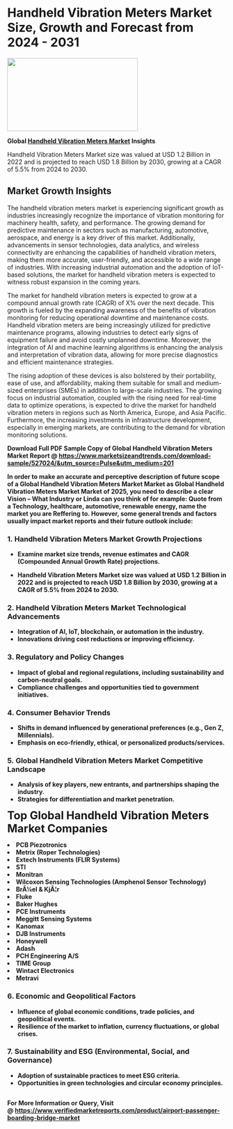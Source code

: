 <H1>Handheld Vibration Meters Market Size, Growth and Forecast from 2024 - 2031</H1><img class="aligncenter size-medium wp-image-584254" src="https://thirdeyenews.in/wp-content/uploads/2024/09/Global-Market-Research-300x168.jpeg" alt="" width="300" height="168" /><p><strong>Global&nbsp;<a href="https://www.marketsizeandtrends.com/download-sample/527024/&amp;utm_source=Pulse&amp;utm_medium=201">Handheld Vibration Meters Market</a> Insights</strong></p><p>Handheld Vibration Meters Market size was valued at USD 1.2 Billion in 2022 and is projected to reach USD 1.8 Billion by 2030, growing at a CAGR of 5.5% from 2024 to 2030.</p><p><h2>Market Growth Insights</h2> <p>The handheld vibration meters market is experiencing significant growth as industries increasingly recognize the importance of vibration monitoring for machinery health, safety, and performance. The growing demand for predictive maintenance in sectors such as manufacturing, automotive, aerospace, and energy is a key driver of this market. Additionally, advancements in sensor technologies, data analytics, and wireless connectivity are enhancing the capabilities of handheld vibration meters, making them more accurate, user-friendly, and accessible to a wide range of industries. With increasing industrial automation and the adoption of IoT-based solutions, the market for handheld vibration meters is expected to witness robust expansion in the coming years.</p> <p><strong></strong></p> <p>The market for handheld vibration meters is expected to grow at a compound annual growth rate (CAGR) of X% over the next decade. This growth is fueled by the expanding awareness of the benefits of vibration monitoring for reducing operational downtime and maintenance costs. Handheld vibration meters are being increasingly utilized for predictive maintenance programs, allowing industries to detect early signs of equipment failure and avoid costly unplanned downtime. Moreover, the integration of AI and machine learning algorithms is enhancing the analysis and interpretation of vibration data, allowing for more precise diagnostics and efficient maintenance strategies.</p> <p>The rising adoption of these devices is also bolstered by their portability, ease of use, and affordability, making them suitable for small and medium-sized enterprises (SMEs) in addition to large-scale industries. The growing focus on industrial automation, coupled with the rising need for real-time data to optimize operations, is expected to drive the market for handheld vibration meters in regions such as North America, Europe, and Asia Pacific. Furthermore, the increasing investments in infrastructure development, especially in emerging markets, are contributing to the demand for vibration monitoring solutions.</p> <p><strong></p><p><span class=""><strong>Download Full PDF Sample Copy of Global Handheld Vibration Meters Market Report</strong> @ <a href="https://www.marketsizeandtrends.com/download-sample/527024/&amp;utm_source=Pulse&amp;utm_medium=201" target="_blank">https://www.marketsizeandtrends.com/download-sample/527024/&amp;utm_source=Pulse&amp;utm_medium=201</a></span></p><p>In order to make an accurate and perceptive description of future scope of a Global&nbsp;Handheld Vibration Meters Market Market as Global&nbsp;Handheld Vibration Meters Market Market of 2025, you need to describe a clear Vision &ndash; What Industry or Linda can you think of for example: Quote from a Technology, healthcare, automotive, renewable energy, name the market you are Reffering to. However, some general trends and factors usually impact market reports and their future outlook include:</p><h3>1.&nbsp;<strong>Handheld Vibration Meters Market Growth Projections</strong></h3><ul><li>Examine market size trends, revenue estimates and CAGR (Compounded Annual Growth Rate) projections.</li><li><p>Handheld Vibration Meters Market size was valued at USD 1.2 Billion in 2022 and is projected to reach USD 1.8 Billion by 2030, growing at a CAGR of 5.5% from 2024 to 2030.</p></li></ul><h3>2.&nbsp;<strong>Handheld Vibration Meters Market Technological Advancements</strong></h3><ul><li>Integration of AI, IoT, blockchain, or automation in the industry.</li><li>Innovations driving cost reductions or improving efficiency.</li></ul><h3>3.&nbsp;<strong>Regulatory and Policy Changes</strong></h3><ul><li>Impact of global and regional regulations, including sustainability and carbon-neutral goals.</li><li>Compliance challenges and opportunities tied to government initiatives.</li></ul><h3>4.&nbsp;<strong>Consumer Behavior Trends</strong></h3><ul><li>Shifts in demand influenced by generational preferences (e.g., Gen Z, Millennials).</li><li>Emphasis on eco-friendly, ethical, or personalized products/services.</li></ul><h3>5.&nbsp;<strong>Global Handheld Vibration Meters Market Competitive Landscape</strong></h3><ul><li>Analysis of key players, new entrants, and partnerships shaping the industry.</li><li>Strategies for differentiation and market penetration.</li></ul><p data-pm-slice="1 1 []"><span style="color: inherit; font-family: inherit; font-size: 25px;">Top Global Handheld Vibration Meters Market Companies</span></p><div class="" data-test-id=""><p><li>PCB Piezotronics</li><li> Metrix (Roper Technologies)</li><li> Extech Instruments (FLIR Systems)</li><li> STI</li><li> Monitran</li><li> Wilcoxon Sensing Technologies (Amphenol Sensor Technology)</li><li> BrÃ¼el & KjÃ¦r</li><li> Fluke</li><li> Baker Hughes</li><li> PCE Instruments</li><li> Meggitt Sensing Systems</li><li> Kanomax</li><li> DJB Instruments</li><li> Honeywell</li><li> Adash</li><li> PCH Engineering A/S</li><li> TIME Group</li><li> Wintact Electronics</li><li> Metravi</li></p></div><h3>6.&nbsp;<strong>Economic and Geopolitical Factors</strong></h3><ul><li>Influence of global economic conditions, trade policies, and geopolitical events.</li><li>Resilience of the market to inflation, currency fluctuations, or global crises.</li></ul><h3>7.&nbsp;<strong>Sustainability and ESG (Environmental, Social, and Governance)</strong></h3><ul><li>Adoption of sustainable practices to meet ESG criteria.</li><li>Opportunities in green technologies and circular economy principles.</li></ul><h2><strong style="font-size: 14px;">For More Information or Query, Visit @&nbsp;</strong><a style="background-color: #ffffff; font-size: 14px;" href="https://www.marketsizeandtrends.com/report/handheld-vibration-meters-market/" target="_blank">https://www.verifiedmarketreports.com/product/airport-passenger-boarding-bridge-market</a></h2>
